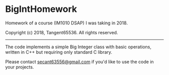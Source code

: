 # BigIntHomework

Homework of a course (IM1010 DSAP) I was taking in 2018.

Copyright (c) 2018, Tangent65536. All rights reserved.

--------------------------------------------------------

The code implements a simple Big Integer class with basic
 operations, written in C++ but requiring only standard C
 library.

Please contact secant63556@gmail.com if you'd like to use
 the code in your projects.

